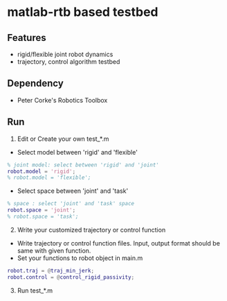 # matlab-rtb based testbed
## Features
- rigid/flexible joint robot dynamics
- trajectory, control algorithm testbed

## Dependency
- Peter Corke's Robotics Toolbox

## Run
1. Edit or Create your own test_*.m
 - Select model between 'rigid' and 'flexible'
 ```matlab
 % joint model: select between 'rigid' and 'joint'
 robot.model = 'rigid';
 % robot.model = 'flexible';
 ```
 - Select space between 'joint' and 'task'
 ```matlab
 % space : select 'joint' and 'task' space
 robot.space = 'joint';
 % robot.space = 'task';
 ```

2. Write your customized trajectory or control function
 - Write trajectory or control function files. Input, output format should be same with given function.
 - Set your functions to robot object in main.m
 ```matlab
 robot.traj = @traj_min_jerk;
 robot.control = @control_rigid_passivity;
 ```

3. Run test_*.m
